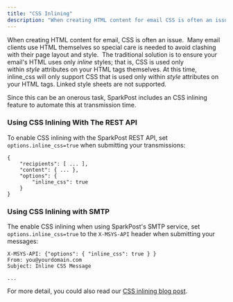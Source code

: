 ```yaml
---
title: "CSS Inlining"
description: "When creating HTML content for email CSS is often an issue Many email clients use HTML themselves so special care is needed to avoid clashing with their page layout and style The traditional solution is to ensure your email's HTML uses only inline styles that is CSS is used only..."
---
```


When creating HTML content for email, CSS is often an issue.  Many email clients use HTML themselves so special care is needed to avoid clashing with their page layout and style.  The traditional solution is to ensure your email's HTML uses only *inline* styles; that is, CSS is used only within *style* attributes on your HTML tags themselves.  At this time, inline_css will only support CSS that is used only within *style* attributes on your HTML tags.  Linked style sheets are not supported.

Since this can be an onerous task, SparkPost includes an CSS inlining feature to automate this at transmission time.

### Using CSS Inlining With The REST API

To enable CSS inlining with the SparkPost REST API, set `options.inline_css=true` when submitting your transmissions:
```
{
    "recipients": [ ... ],
    "content": { ... },
    "options": {
        "inline_css": true
    }
}
```

### Using CSS Inlining with SMTP

The enable CSS inlining when using SparkPost's SMTP service, set `options.inline_css=true` to the `X-MSYS-API` header when submitting your messages:
```
X-MSYS-API: {"options": { "inline_css": true } }
From: you@yourdomain.com
Subject: Inline CSS Message

...
```
For more detail, you could also read our [CSS inlining blog post](https://www.sparkpost.com/blog/automatic-css-inlining-sparkpost/).
